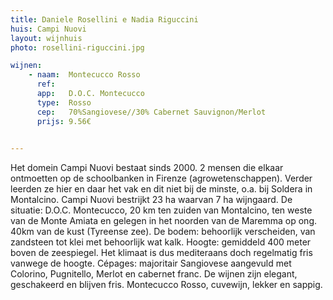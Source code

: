 ```yaml
---
title: Daniele Rosellini e Nadia Riguccini
huis: Campi Nuovi
layout: wijnhuis
photo: rosellini-riguccini.jpg

wijnen:
    - naam:  Montecucco Rosso
      ref:   
      app:   D.O.C. Montecucco
      type:  Rosso
      cep:   70%Sangiovese//30% Cabernet Sauvignon/Merlot
      prijs: 9.56€

    
---
```

Het domein Campi Nuovi bestaat sinds 2000. 2 mensen die elkaar ontmoetten op de schoolbanken in Firenze (agrowetenschappen). Verder leerden ze hier en daar het vak en dit niet bij de minste, o.a. bij Soldera in Montalcino. Campi Nuovi bestrijkt 23 ha waarvan 7 ha wijngaard. De situatie: D.O.C. Montecucco, 20 km ten zuiden van Montalcino, ten weste van de Monte Amiata en gelegen in het noorden van de Maremma op ong. 40km van de kust (Tyreense zee). De bodem: behoorlijk verscheiden, van zandsteen tot klei met behoorlijk wat kalk. Hoogte: gemiddeld 400 meter boven de zeespiegel. Het klimaat is dus mediteraans doch regelmatig fris vanwege de hoogte. Cépages: majoritair Sangiovese aangevuld met Colorino, Pugnitello, Merlot en cabernet franc. 
De wijnen zijn elegant, geschakeerd en blijven fris. Montecucco Rosso, cuvewijn, lekker en sappig.  

